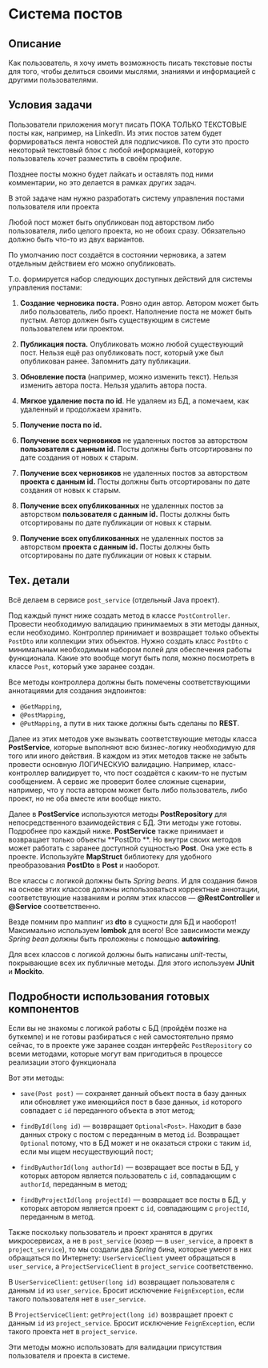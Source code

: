 # Система постов

## Описание

Как пользователь, я хочу иметь возможность писать текстовые посты для того, чтобы делиться своими мыслями,
знаниями и информацией с другими пользователями.

## Условия задачи

Пользователи приложения могут писать ПОКА ТОЛЬКО ТЕКСТОВЫЕ посты как, например, на LinkedIn.
Из этих постов затем будет формироваться лента новостей для подписчиков. По сути это просто некоторый текстовый блок
с любой информацией, которую пользователь хочет разместить в своём профиле.

Позднее посты можно будет лайкать и оставлять под ними комментарии, но это делается в рамках других задач.

В этой задаче нам нужно разработать систему управления постами пользователя или проекта

Любой пост может быть опубликован под авторством либо пользователя, либо целого проекта, но не обоих сразу.
Обязательно должно быть что-то из двух вариантов.

По умолчанию пост создаётся в состоянии черновика, а затем отдельным действием его можно опубликовать.

Т.о. формируется набор следующих доступных действий для системы управления постами:

1. **Создание черновика поста.** Ровно один автор. Автором может быть либо пользователь, либо проект.
   Наполнение поста не может быть пустым. Автор должен быть существующим в системе пользователем или проектом.

2. **Публикация поста.** Опубликовать можно любой существующий пост. Нельзя ещё раз опубликовать пост,
   который уже был опубликован ранее. Запомнить дату публикации.

3. **Обновление поста** (например, можно изменить текст). Нельзя изменить автора поста. Нельзя удалить автора поста.

4. **Мягкое удаление поста по id**. Не удаляем из БД, а помечаем, как удаленный и продолжаем хранить.

5. **Получение поста по id.**

6. **Получение всех черновиков** не удаленных постов за авторством **пользователя с данным id.**
   Посты должны быть отсортированы по дате создания от новых к старым.

7. **Получение всех черновиков** не удаленных постов за авторством **проекта с данным id.**
   Посты должны быть отсортированы по дате создания от новых к старым.

8. **Получение всех опубликованных** не удаленных постов за авторством **пользователя с данным id.**
   Посты должны быть отсортированы по дате публикации от новых к старым.

9. **Получение всех опубликованных** не удаленных постов за авторством **проекта с данным id.**
   Посты должны быть отсортированы по дате публикации от новых к старым.

## Тех. детали

Всё делаем в сервисе `post_service` (отдельный Java проект).

Под каждый пункт ниже создать метод в классе `PostController`. Провести необходимую валидацию принимаемых в эти методы
данных, если необходимо. Контроллер принимает и возвращает только объекты `PostDto` или коллекции этих объектов.
Нужно создать класс `PostDto` с минимальным необходимым набором полей для обеспечения работы функционала.
Какие это вообще могут быть поля, можно посмотреть в классе `Post`, который уже заранее создан.

Все методы контроллера должны быть помечены соответствующими аннотациями для создания эндпоинтов:

* `@GetMapping`,
* `@PostMapping`,
* `@PutMapping`, а пути в них также должны быть сделаны по **REST**.

Далее из этих методов уже вызывать соответствующие методы класса **PostService**, которые выполняют всю бизнес-логику
необходимую для того или иного действия. В каждом из этих методов также не забыть провести основную ЛОГИЧЕСКУЮ
валидацию.
Например, класс-контроллер валидирует то, что пост создаётся с каким-то не пустым сообщением.
А сервис же проверит более сложные сценарии, например, что у поста автором может быть либо пользователь, либо проект,
но не оба вместе или вообще никто.

Далее в **PostService** используются методы **PostRepository** для непосредственного взаимодействия с БД.
Эти методы уже готовы. Подробнее про каждый ниже. **PostService** также принимает и возвращает только объекты **PostDto
**.
Но внутри своих методов может работать с заранее доступной сущностью **Post**. Она уже есть в проекте.
Используйте **MapStruct** библиотеку для удобного преобразования **PostDto** в **Post** и наоборот.

Все классы c логикой должны быть _Spring beans_. И для создания бинов на основе этих классов должны использоваться
корректные аннотации, соответствующие названиям и ролям этих классов — **@RestController** и **@Service**
соответственно.

Везде помним про маппинг из **dto** в сущности для БД и наоборот! Максимально используем **lombok** для всего!
Все зависимости между _Spring bean_ должны быть проложены с помощью **autowiring**.

Для всех классов с логикой должны быть написаны _unit_-тесты, покрывающие всех их публичные методы.
Для этого используем **JUnit** и **Mockito**.

## Подробности использования готовых компонентов

Если вы не знакомы с логикой работы с БД (пройдём позже на буткемпе) и не готовы разбираться с ней самостоятельно прямо
сейчас,
то в проекте уже заранее создан интерфейс `PostRepository` со всеми методами, которые могут вам пригодиться в процессе
реализации этого функционала

Вот эти методы:

* `save(Post post)` — сохраняет данный объект поста в базу данных или обновляет уже имеющийся пост в базе данных,
  `id` которого совпадает с `id` переданного объекта в этот метод;

* `findById(long id)` — возвращает `Optional<Post>`. Находит в базе данных строку с постом с переданным в метод `id`.
  Возвращает `Optional` потому, что в БД может и не оказаться строки с таким `id`, если мы ищем несуществующий пост;

* `findByAuthorId(long authorId)` — возвращает все посты в БД, у которых автором является пользователь с `id`,
  совпадающим с `authorId`, переданным в метод;

* `findByProjectId(long projectId)` — возвращает все посты в БД, у которых автором является проект с `id`, совпадающим
  с `projectId`, переданным в метод.

Также поскольку пользователь и проект хранятся в других микросервисах, а не в `post_service` (юзер — в `user_service`,
а проект в `project_service`), то мы создали два _Spring_ бина, которые умеют в них обращаться по Интернету:
`UserServiceClient` умеет обращаться в `user_service`, а `ProjectServiceClient` в `project_service` соответственно.

В `UserServiceClient`: `getUser(long id)` возвращает пользователя с данным `id` из `user_service`.
Бросит исключение `FeignException`, если такого пользователя нет в `user_service`.

В `ProjectServiceClient`: `getProject(long id)` возвращает проект с данным `id` из `project_service`.
Бросит исключение `FeignException`, если такого проекта нет в `project_service`.

Эти методы можно использовать для валидации присутствия пользователя и проекта в системе.